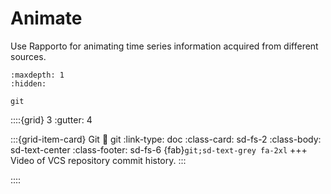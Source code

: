 # Animate

Use Rapporto for animating time series information acquired from different sources.

```{toctree}
:maxdepth: 1
:hidden:

git
```

::::{grid} 3
:gutter: 4

:::{grid-item-card} Git
:link: git
:link-type: doc
:class-card: sd-fs-2
:class-body: sd-text-center
:class-footer: sd-fs-6
{fab}`git;sd-text-grey fa-2xl`
+++
Video of VCS repository commit history.
:::

::::

